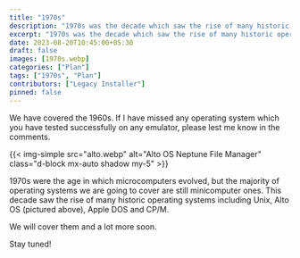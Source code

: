 ```yaml
---
title: "1970s"
description: "1970s was the decade which saw the rise of many historic operating systems including Unix, Alto OS (pictured above), Apple DOS and CP/M."
excerpt: "1970s was the decade which saw the rise of many historic operating systems including Unix, Alto OS (pictured above), Apple DOS and CP/M."
date: 2023-08-20T10:45:00+05:30
draft: false
images: [1970s.webp]
categories: ["Plan"]
tags: ["1970s", "Plan"]
contributors: ["Legacy Installer"]
pinned: false
---
```


We have covered the 1960s. If I have missed any operating system which you have tested successfully on any emulator, please lest me know in the comments.

{{< img-simple src="alto.webp" alt="Alto OS Neptune File Manager" class="d-block mx-auto shadow my-5" >}}

1970s were the age in which microcomputers evolved, but the majority of operating systems we are going to cover are still minicomputer ones. This decade saw the rise of many historic operating systems including Unix, Alto OS (pictured above), Apple DOS and CP/M.

We will cover them and a lot more soon.

Stay tuned!
